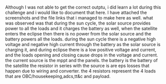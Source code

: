 Although I was not able to get the correct outptu, i did learn a lot during this challenge and i would like to document that here. I have attached the screenshots and the file links that i managed to make here as well.
what was observed was that during the sun cycle, the solar source provides power to all the loads and it charges the battery as well, when the satellite enters the eclipse then there is no power from the solar source and the battery powers all the loads.
during the sun cycle there is a negative high voltage and negative high current through the battery as the solar source is charging it, and during eclipse there is a low positive voltage and current, and the loads opening and closing cause drops in the voltage and current.
the current source is the mppt and the panels.
the battery is the battery of the satellite
the resistor in series with the source is are eps losses that happen due to wiring and converter.
the 4 resistors represent the 4 loads that are OBC/housekeeping,adcs,tt&c and payload.
